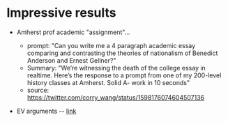 # Impressive results

- Amherst prof academic "assignment"...

    - prompt: "Can you write me a 4 paragraph academic essay comparing and contrasting the theories of nationalism of Benedict Anderson and Ernest Gellner?"
    - Summary: "We’re witnessing the death of the college essay in realtime. Here’s the response to a prompt from one of my 200-level history classes at Amherst. Solid A- work in 10 seconds"
    - source: <https://twitter.com/corry_wang/status/1598176074604507136>

- EV arguments --  [link](http://localhost:3001/04a_impressive_ev_arguments.html)
